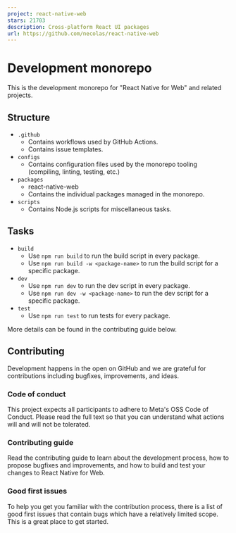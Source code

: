 ```yaml
---
project: react-native-web
stars: 21703
description: Cross-platform React UI packages
url: https://github.com/necolas/react-native-web
---
```


Development monorepo
====================

This is the development monorepo for "React Native for Web" and related projects.

Structure
---------

-   `.github`
    -   Contains workflows used by GitHub Actions.
    -   Contains issue templates.
-   `configs`
    -   Contains configuration files used by the monorepo tooling (compiling, linting, testing, etc.)
-   `packages`
    -   react-native-web
    -   Contains the individual packages managed in the monorepo.
-   `scripts`
    -   Contains Node.js scripts for miscellaneous tasks.

Tasks
-----

-   `build`
    -   Use `npm run build` to run the build script in every package.
    -   Use `npm run build -w <package-name>` to run the build script for a specific package.
-   `dev`
    -   Use `npm run dev` to run the dev script in every package.
    -   Use `npm run dev -w <package-name>` to run the dev script for a specific package.
-   `test`
    -   Use `npm run test` to run tests for every package.

More details can be found in the contributing guide below.

Contributing
------------

Development happens in the open on GitHub and we are grateful for contributions including bugfixes, improvements, and ideas.

### Code of conduct

This project expects all participants to adhere to Meta's OSS Code of Conduct. Please read the full text so that you can understand what actions will and will not be tolerated.

### Contributing guide

Read the contributing guide to learn about the development process, how to propose bugfixes and improvements, and how to build and test your changes to React Native for Web.

### Good first issues

To help you get you familiar with the contribution process, there is a list of good first issues that contain bugs which have a relatively limited scope. This is a great place to get started.
